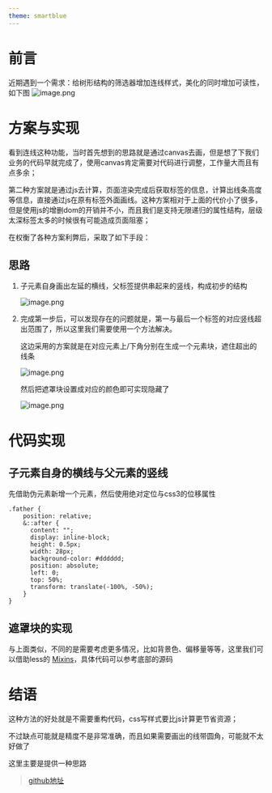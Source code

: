 ```yaml
---
theme: smartblue
---
```

# 前言
近期遇到一个需求：给树形结构的筛选器增加连线样式，美化的同时增加可读性，如下图
![image.png](https://p6-juejin.byteimg.com/tos-cn-i-k3u1fbpfcp/418336c0703c4e43a2cf0b9c9ffbb082~tplv-k3u1fbpfcp-watermark.image)

# 方案与实现
看到连线这种功能，当时首先想到的思路就是通过canvas去画，但是想了下我们业务的代码早就完成了，使用canvas肯定需要对代码进行调整，工作量大而且有点多余；

第二种方案就是通过js去计算，页面渲染完成后获取标签的信息，计算出线条高度等信息，直接通过js在原有标签外面画线。这种方案相对于上面的代价小了很多，但是使用js的增删dom的开销并不小，而且我们是支持无限递归的属性结构，层级太深标签太多的时候很有可能造成页面阻塞；

在权衡了各种方案利弊后，采取了如下手段：
## 思路
1. 子元素自身画出左延的横线，父标签提供串起来的竖线，构成初步的结构

    ![image.png](https://p1-juejin.byteimg.com/tos-cn-i-k3u1fbpfcp/cae28be0c6f843ae886e8264149ea3f1~tplv-k3u1fbpfcp-watermark.image)

2. 完成第一步后，可以发现存在的问题就是，第一与最后一个标签的对应竖线超出范围了，所以这里我们需要使用一个方法解决。
    
    这边采用的方案就是在对应元素上/下角分别在生成一个元素块，遮住超出的线条
    
    ![image.png](https://p6-juejin.byteimg.com/tos-cn-i-k3u1fbpfcp/0c6763c35a974713a41ba03e9d136761~tplv-k3u1fbpfcp-watermark.image)
    
    然后把遮罩块设置成对应的颜色即可实现隐藏了
    
    ![image.png](https://p1-juejin.byteimg.com/tos-cn-i-k3u1fbpfcp/02b16167dc454a1a9de5deded7d15aaa~tplv-k3u1fbpfcp-watermark.image)


# 代码实现
## 子元素自身的横线与父元素的竖线
先借助伪元素新增一个元素，然后使用绝对定位与css3的位移属性
```
.father {
    position: relative;
    &::after {
      content: "";
      display: inline-block;
      height: 0.5px;
      width: 28px;
      background-color: #dddddd;
      position: absolute;
      left: 0;
      top: 50%;
      transform: translate(-100%, -50%);
    }
}
```
##  遮罩块的实现
与上面类似，不同的是需要考虑更多情况，比如背景色、偏移量等等，这里我们可以借助less的  [Mixins](https://less.bootcss.com/features/#mixins-feature)，具体代码可以参考底部的源码

# 结语
这种方法的好处就是不需要重构代码，css写样式要比js计算更节省资源；

不过缺点可能就是精度不是非常准确，而且如果需要画出的线带圆角，可能就不太好做了

这里主要是提供一种思路

> [github地址](https://github.com/CHU295/tree-connection) 
